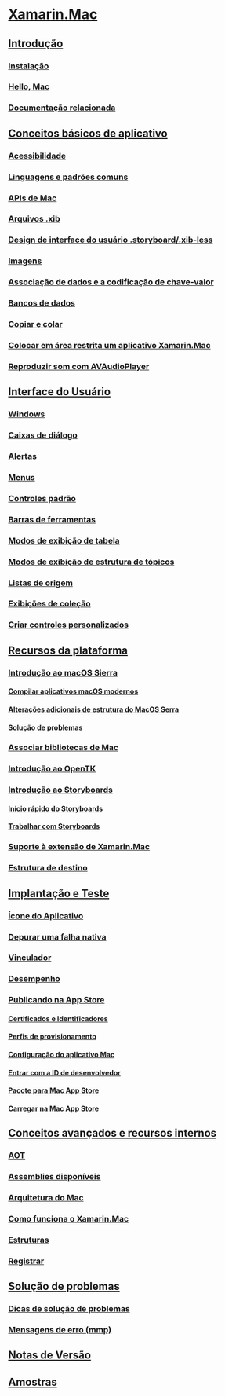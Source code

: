 # [Xamarin.Mac](index.yml)
## [Introdução](get-started/index.md)
### [Instalação](/visualstudio/mac/installation/)
### [Hello, Mac](get-started/hello-mac.md)
### [Documentação relacionada](get-started/related.md)
## [Conceitos básicos de aplicativo](app-fundamentals/index.md)
### [Acessibilidade](app-fundamentals/accessibility.md)
### [Linguagens e padrões comuns](app-fundamentals/patterns.md)
### [APIs de Mac](app-fundamentals/mac-apis.md)
### [Arquivos .xib](app-fundamentals/xib.md)
### [Design de interface do usuário .storyboard/.xib-less](app-fundamentals/xibless-ui.md)
### [Imagens](app-fundamentals/image.md)
### [Associação de dados e a codificação de chave-valor](app-fundamentals/databinding.md)
### [Bancos de dados](app-fundamentals/databases.md)
### [Copiar e colar](app-fundamentals/copy-paste.md)
### [Colocar em área restrita um aplicativo Xamarin.Mac](app-fundamentals/sandboxing.md)
### [Reproduzir som com AVAudioPlayer](app-fundamentals/sounds.md)
## [Interface do Usuário](user-interface/index.md)
### [Windows](user-interface/window.md)
### [Caixas de diálogo](user-interface/dialog.md)
### [Alertas](user-interface/alert.md)
### [Menus](user-interface/menu.md)
### [Controles padrão](user-interface/standard-controls.md)
### [Barras de ferramentas](user-interface/toolbar.md)
### [Modos de exibição de tabela](user-interface/table-view.md)
### [Modos de exibição de estrutura de tópicos](user-interface/outline-view.md)
### [Listas de origem](user-interface/source-list.md)
### [Exibições de coleção](user-interface/collection-view.md)
### [Criar controles personalizados](user-interface/custom-controls.md)
## [Recursos da plataforma](platform/index.md)
### [Introdução ao macOS Sierra](platform/introduction-to-macos-sierra/index.md)
#### [Compilar aplicativos macOS modernos](platform/introduction-to-macos-sierra/modern-cocoa-apps.md)
#### [Alterações adicionais de estrutura do MacOS Serra](platform/introduction-to-macos-sierra/additional-framework-changes.md)
#### [Solução de problemas](platform/introduction-to-macos-sierra/troubleshooting.md)
### [Associar bibliotecas de Mac](platform/binding.md)
### [Introdução ao OpenTK](platform/opentk.md)
### [Introdução ao Storyboards](platform/storyboards/index.md)
#### [Início rápido do Storyboards](platform/storyboards/quickstart.md)
#### [Trabalhar com Storyboards](platform/storyboards/indepth.md)
### [Suporte à extensão de Xamarin.Mac](platform/extensions.md)
### [Estrutura de destino](platform/target-framework.md)
## [Implantação e Teste](deploy-test/index.md)
### [Ícone do Aplicativo](deploy-test/app-icon.md)
### [Depurar uma falha nativa](deploy-test/debugging-native-crash.md)
### [Vinculador](deploy-test/linker.md)
### [Desempenho](deploy-test/performance.md)
### [Publicando na App Store](deploy-test/publishing-to-the-app-store/index.md)
#### [Certificados e Identificadores](deploy-test/publishing-to-the-app-store/certificates-identifiers.md)
#### [Perfis de provisionamento](deploy-test/publishing-to-the-app-store/profiles.md)
#### [Configuração do aplicativo Mac](deploy-test/publishing-to-the-app-store/app-configuration.md)
#### [Entrar com a ID de desenvolvedor](deploy-test/publishing-to-the-app-store/signing.md)
#### [Pacote para Mac App Store](deploy-test/publishing-to-the-app-store/bundling.md)
#### [Carregar na Mac App Store](deploy-test/publishing-to-the-app-store/uploading.md)
## [Conceitos avançados e recursos internos](internals/index.md)
### [AOT](internals/aot.md)
### [Assemblies disponíveis](~/cross-platform/internals/available-assemblies.md?context=xamarin/mac)
### [Arquitetura do Mac](internals/architecture.md)
### [Como funciona o Xamarin.Mac](internals/how-it-works.md)
### [Estruturas](internals/frameworks.md)
### [Registrar](internals/registrar.md)
## [Solução de problemas](troubleshooting/index.md)
### [Dicas de solução de problemas](troubleshooting/troubleshooting.md)
### [Mensagens de erro (mmp)](troubleshooting/mmp-errors.md)
## [Notas de Versão](https://developer.xamarin.com/releases/mac/)
## [Amostras](samples/index.yml)
